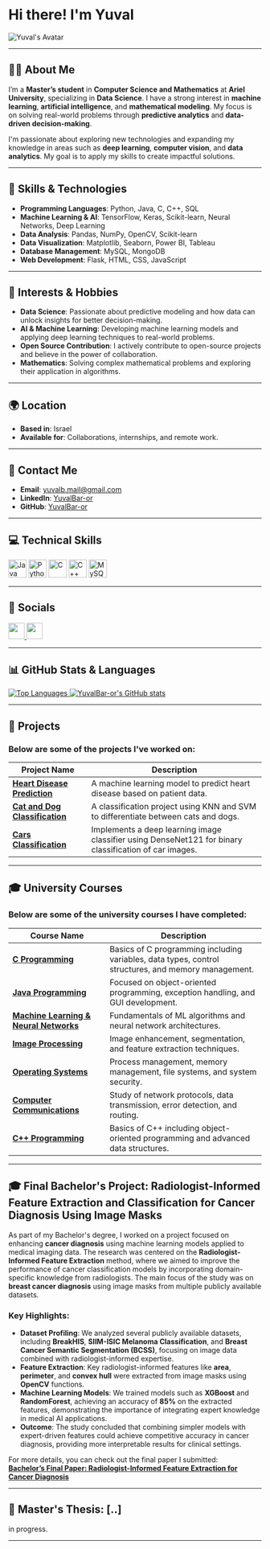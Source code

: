 # Hi there! I'm Yuval 

![Yuval's Avatar](https://user-images.githubusercontent.com/18350557/176309783-0785949b-9127-417c-8b55-ab5a4333674e.gif)

---

## 👨‍💻 About Me

I’m a **Master’s student** in **Computer Science and Mathematics** at **Ariel University**, specializing in **Data Science**. I have a strong interest in **machine learning**, **artificial intelligence**, and **mathematical modeling**. My focus is on solving real-world problems through **predictive analytics** and **data-driven decision-making**.

I'm passionate about exploring new technologies and expanding my knowledge in areas such as **deep learning**, **computer vision**, and **data analytics**. My goal is to apply my skills to create impactful solutions.

---

## 🔧 Skills & Technologies

- **Programming Languages**: Python, Java, C, C++, SQL
- **Machine Learning & AI**: TensorFlow, Keras, Scikit-learn, Neural Networks, Deep Learning
- **Data Analysis**: Pandas, NumPy, OpenCV, Scikit-learn
- **Data Visualization**: Matplotlib, Seaborn, Power BI, Tableau
- **Database Management**: MySQL, MongoDB
- **Web Development**: Flask, HTML, CSS, JavaScript

---

## 🌱 Interests & Hobbies

- **Data Science**: Passionate about predictive modeling and how data can unlock insights for better decision-making.
- **AI & Machine Learning**: Developing machine learning models and applying deep learning techniques to real-world problems.
- **Open Source Contribution**: I actively contribute to open-source projects and believe in the power of collaboration.
- **Mathematics**: Solving complex mathematical problems and exploring their application in algorithms.

---

## 🌍 Location

- **Based in**: Israel  
- **Available for**: Collaborations, internships, and remote work.

---

## 📧 Contact Me

- **Email**: [yuvalb.mail@gmail.com](mailto:yuvalb.mail@gmail.com)  
- **LinkedIn**: [YuvalBar-or](https://www.linkedin.com/in/YuvalBar-or)  
- **GitHub**: [YuvalBar-or](https://github.com/YuvalBar-or)

---

## 💻 Technical Skills

<p align="left">
  <a href="https://www.oracle.com/java/" target="_blank" rel="noreferrer"><img src="https://raw.githubusercontent.com/danielcranney/readme-generator/main/public/icons/skills/java-colored.svg" width="36" height="36" alt="Java" /></a>
  <a href="https://www.python.org/" target="_blank" rel="noreferrer"><img src="https://raw.githubusercontent.com/danielcranney/readme-generator/main/public/icons/skills/python-colored.svg" width="36" height="36" alt="Python" /></a>
  <a href="https://docs.microsoft.com/en-us/cpp/?view=msvc-170" target="_blank" rel="noreferrer"><img src="https://raw.githubusercontent.com/danielcranney/readme-generator/main/public/icons/skills/c-colored.svg" width="36" height="36" alt="C" /></a>
  <a href="https://docs.microsoft.com/en-us/cpp/?view=msvc-170" target="_blank" rel="noreferrer"><img src="https://raw.githubusercontent.com/danielcranney/readme-generator/main/public/icons/skills/cplusplus-colored.svg" width="36" height="36" alt="C++" /></a>
  <a href="https://www.mysql.com/" target="_blank" rel="noreferrer"><img src="https://raw.githubusercontent.com/danielcranney/readme-generator/main/public/icons/skills/mysql-colored.svg" width="36" height="36" alt="MySQL" /></a>
</p>

---

## 📱 Socials
<p align="left">
  <a href="https://www.github.com/YuvalBar-or" target="_blank" rel="noreferrer">
    <img src="https://raw.githubusercontent.com/danielcranney/readme-generator/main/public/icons/socials/github.svg" width="32" height="32" />
  </a>
  <a href="https://www.linkedin.com/in/YuvalBar-or" target="_blank" rel="noreferrer">
    <img src="https://raw.githubusercontent.com/danielcranney/readme-generator/main/public/icons/socials/linkedin.svg" width="32" height="32" />
  </a>
</p>

---

## 📊 GitHub Stats & Languages

<a href="https://github.com/YuvalBar-or" align="left">
  <img src="https://github-readme-stats.vercel.app/api/top-langs/?username=YuvalBar-or&langs_count=10&title_color=0891b2&text_color=ffffff&icon_color=0891b2&bg_color=1c1917&hide_border=true&locale=en&custom_title=Top%20Languages" alt="Top Languages" />
</a>

<a href="http://www.github.com/YuvalBar-or">
  <img src="https://github-readme-stats.vercel.app/api?username=YuvalBar-or&show_icons=true&count_private=true&title_color=0891b2&text_color=ffffff&icon_color=0891b2&bg_color=1c1917&hide_border=true" alt="YuvalBar-or's GitHub stats" />
</a>

---

## 🚀 Projects

### Below are some of the projects I've worked on:

| **Project Name**                | **Description**                                                                                             |
|----------------------------------|-------------------------------------------------------------------------------------------------------------|
| **[Heart Disease Prediction](https://github.com/YuvalBar-or/Heart-disease-probability.git)** | A machine learning model to predict heart disease based on patient data.                                       |
| **[Cat and Dog Classification](https://github.com/YuvalBar-or/cat_dog_classification.git)** | A classification project using KNN and SVM to differentiate between cats and dogs.                            |
| **[Cars Classification](https://github.com/YuvalBar-or/CarsClassification.git)** | Implements a deep learning image classifier using DenseNet121 for binary classification of car images.        |

---

## 🎓 University Courses

### Below are some of the university courses I have completed:

| **Course Name**                                       | **Description**                                                                                          |
|-------------------------------------------------------|----------------------------------------------------------------------------------------------------------|
| **[C Programming](https://github.com/YuvalBar-or/C-Course.git)** | Basics of C programming including variables, data types, control structures, and memory management.        |
| **[Java Programming](https://github.com/YuvalBar-or/OOP-Course.git)** | Focused on object-oriented programming, exception handling, and GUI development.                          |
| **[Machine Learning & Neural Networks](https://github.com/YuvalBar-or/ML-and-NN-Course.git)** | Fundamentals of ML algorithms and neural network architectures.                                          |
| **[Image Processing](https://github.com/YuvalBar-or/Image-Processing-Course.git)** | Image enhancement, segmentation, and feature extraction techniques.                                       |
| **[Operating Systems](https://github.com/YuvalBar-or/Operating-Systems-Course.git)** | Process management, memory management, file systems, and system security.                                 |
| **[Computer Communications](https://github.com/YuvalBar-or/Computer-Coms-Course.git)** | Study of network protocols, data transmission, error detection, and routing.                              |
| **[C++ Programming](https://github.com/YuvalBar-or/CPP-course.git)** | Basics of C++ including object-oriented programming and advanced data structures.                         |

---


## 🎓 Final Bachelor's Project: Radiologist-Informed Feature Extraction and Classification for Cancer Diagnosis Using Image Masks

As part of my Bachelor's degree, I worked on a project focused on enhancing **cancer diagnosis** using machine learning models applied to medical imaging data. The research was centered on the **Radiologist-Informed Feature Extraction** method, where we aimed to improve the performance of cancer classification models by incorporating domain-specific knowledge from radiologists. The main focus of the study was on **breast cancer diagnosis** using image masks from multiple publicly available datasets.

### Key Highlights:
- **Dataset Profiling**: We analyzed several publicly available datasets, including **BreakHIS**, **SIIM-ISIC Melanoma Classification**, and **Breast Cancer Semantic Segmentation (BCSS)**, focusing on image data combined with radiologist-informed expertise.
- **Feature Extraction**: Key radiologist-informed features like **area**, **perimeter**, and **convex hull** were extracted from image masks using **OpenCV** functions.
- **Machine Learning Models**: We trained models such as **XGBoost** and **RandomForest**, achieving an accuracy of **85%** on the extracted features, demonstrating the importance of integrating expert knowledge in medical AI applications.
- **Outcome**: The study concluded that combining simpler models with expert-driven features could achieve competitive accuracy in cancer diagnosis, providing more interpretable results for clinical settings.

For more details, you can check out the final paper I submitted:  
**[Bachelor’s Final Paper: Radiologist-Informed Feature Extraction for Cancer Diagnosis](https://github.com/YuvalBar-or/Bachelors-Final-Paper.git)**


---

## 📖 Master's Thesis: [..]

in progress. 

---



